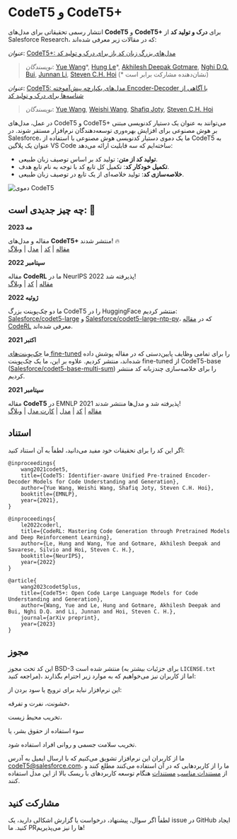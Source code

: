 # CodeT5 و CodeT5+

انتشار رسمی تحقیقاتی برای مدل‌های **CodeT5** و **CodeT5+** برای **درک و تولید کد** از Salesforce Research، که در مقالات زیر معرفی شده‌اند:

*عنوان*: [CodeT5+: مدل‌های بزرگ زبان کد باز برای درک و تولید کد](https://arxiv.org/pdf/2305.07922.pdf)

> *نویسندگان*: [Yue Wang](https://yuewang-cuhk.github.io/)\*, [Hung Le](https://sites.google.com/view/henryle2018/home?pli=1)\*, [Akhilesh Deepak Gotmare](https://akhileshgotmare.github.io/), [Nghi D.Q. Bui](https://bdqnghi.github.io/), [Junnan Li](https://sites.google.com/site/junnanlics), [Steven C.H. Hoi](https://sites.google.com/view/stevenhoi/home) (* نشان‌دهنده مشارکت برابر است)

*عنوان*: [CodeT5: مدل‌های یکپارچه پیش‌آموخته Encoder-Decoder با آگاهی از شناسه‌ها برای درک و تولید کد](https://arxiv.org/pdf/2109.00859.pdf)

> *نویسندگان*: [Yue Wang](https://yuewang-cuhk.github.io/), [Weishi Wang](https://www.linkedin.com/in/weishi-wang/), [Shafiq Joty](https://raihanjoty.github.io/), [Steven C.H. Hoi](https://sites.google.com/view/stevenhoi/home)

در عمل، مدل‌های CodeT5 و CodeT5+ می‌توانند به عنوان یک دستیار کدنویسی مبتنی بر هوش مصنوعی برای افزایش بهره‌وری توسعه‌دهندگان نرم‌افزار مستقر شوند. در Salesforce، ما یک دموی دستیار کدنویسی هوش مصنوعی با استفاده از CodeT5 به عنوان یک پلاگین VS Code ساخته‌ایم که سه قابلیت ارائه می‌دهد:

- **تولید کد از متن**: تولید کد بر اساس توصیف زبان طبیعی.
- **تکمیل خودکار کد**: تکمیل کل تابع کد با توجه به نام تابع هدف.
- **خلاصه‌سازی کد**: تولید خلاصه‌ای از یک تابع در توصیف زبان طبیعی.

![دموی CodeT5](./codet5.gif)

## چه چیز جدیدی است: 🎉

**مه 2023**

مقاله و مدل‌های **CodeT5+** منتشر شدند! 🔥 <br>
[مقاله](https://arxiv.org/pdf/2305.07922.pdf) | [کد](https://github.com/salesforce/CodeT5/tree/main/CodeT5+) | [مدل](https://huggingface.co/models?sort=downloads&search=codet5p) | [وبلاگ](https://blog.salesforceairesearch.com/codet5-open-code-large-language-models/)

**سپتامبر 2022**

مقاله **CodeRL** ما در NeurIPS 2022 پذیرفته شد! <br>
[مقاله](https://arxiv.org/pdf/2207.01780.pdf) | [کد](https://github.com/salesforce/CodeRL) | [وبلاگ](https://blog.salesforceairesearch.com/coderl)

**ژوئیه 2022**

ما دو چک‌پوینت بزرگ CodeT5 را در HuggingFace منتشر کردیم: [Salesforce/codet5-large](https://huggingface.co/Salesforce/codet5-large) و [Salesforce/codet5-large-ntp-py](https://huggingface.co/Salesforce/codet5-large-ntp-py)، که در [مقاله CodeRL](https://arxiv.org/pdf/2207.01780.pdf) معرفی شده‌اند.

**اکتبر 2021**

ما [چک‌پوینت‌های fine-tuned](https://console.cloud.google.com/storage/browser/sfr-codet5-data-research/finetuned_models) را برای تمامی وظایف پایین‌دستی که در مقاله پوشش داده شده‌اند، منتشر کردیم. علاوه بر این، ما یک چک‌پوینت fine-tuned از CodeT5-base ([Salesforce/codet5-base-multi-sum](https://huggingface.co/Salesforce/codet5-base-multi-sum)) را برای خلاصه‌سازی چندزبانه کد منتشر کردیم.

**سپتامبر 2021**

مقاله **CodeT5** در EMNLP 2021 پذیرفته شد و مدل‌ها منتشر شدند! <br>
[مقاله](https://arxiv.org/pdf/2109.00859.pdf) | [کد](https://github.com/salesforce/CodeT5/tree/main/CodeT5) | [مدل](https://huggingface.co/models?sort=downloads&search=codet5) | [کارت مدل](https://github.com/salesforce/CodeT5/blob/main/CodeT5/CodeT5_model_card.pdf) | [وبلاگ](https://blog.salesforceairesearch.com/codet5/)

## استناد

اگر این کد را برای تحقیقات خود مفید می‌دانید، لطفاً به آن استناد کنید:

```
@inproceedings{
    wang2021codet5,
    title={CodeT5: Identifier-aware Unified Pre-trained Encoder-Decoder Models for Code Understanding and Generation}, 
    author={Yue Wang, Weishi Wang, Shafiq Joty, Steven C.H. Hoi},
    booktitle={EMNLP},
    year={2021},
}

@inproceedings{
    le2022coderl,
    title={CodeRL: Mastering Code Generation through Pretrained Models and Deep Reinforcement Learning},
    author={Le, Hung and Wang, Yue and Gotmare, Akhilesh Deepak and Savarese, Silvio and Hoi, Steven C. H.},
    booktitle={NeurIPS},
    year={2022}
}

@article{
    wang2023codet5plus,
    title={CodeT5+: Open Code Large Language Models for Code Understanding and Generation},
    author={Wang, Yue and Le, Hung and Gotmare, Akhilesh Deepak and Bui, Nghi D.Q. and Li, Junnan and Hoi, Steven C. H.},
    journal={arXiv preprint},
    year={2023}
}
```

## مجوز

این کد تحت مجوز BSD-3 منتشر شده است (برای جزئیات بیشتر به `LICENSE.txt` مراجعه کنید)، اما از کاربران نیز می‌خواهیم که به موارد زیر احترام بگذارند:

این نرم‌افزار نباید برای ترویج یا سود بردن از:

خشونت، نفرت و تفرقه،

تخریب محیط زیست،

سوء استفاده از حقوق بشر، یا

تخریب سلامت جسمی و روانی افراد استفاده شود.

ما از کاربران این نرم‌افزار تشویق می‌کنیم که با ارسال ایمیل به آدرس codeT5@salesforce.com، ما را از کاربردهایی که در آن استفاده می‌کنند مطلع کنند و از [مستندات مناسب](https://arxiv.org/abs/1810.03993) [مستندات](https://www.partnershiponai.org/about-ml/) هنگام توسعه کاربردهای با ریسک بالا از این مدل استفاده کنند.

## مشارکت کنید

لطفاً اگر سوال، پیشنهاد، درخواست یا گزارش اشکالی دارید، یک issue در GitHub ایجاد کنید. ما PRها را نیز می‌پذیریم!
